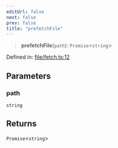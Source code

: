 ```yaml
---
editUrl: false
next: false
prev: false
title: "prefetchFile"
---
```


> **prefetchFile**(`path`): `Promise`\<`string`\>

Defined in: [file/fetch.ts:12](https://github.com/datisthq/dpkit/blob/7a3ebb9422265a09d2e84e0952d10e0101139f80/file/file/fetch.ts#L12)

## Parameters

### path

`string`

## Returns

`Promise`\<`string`\>

